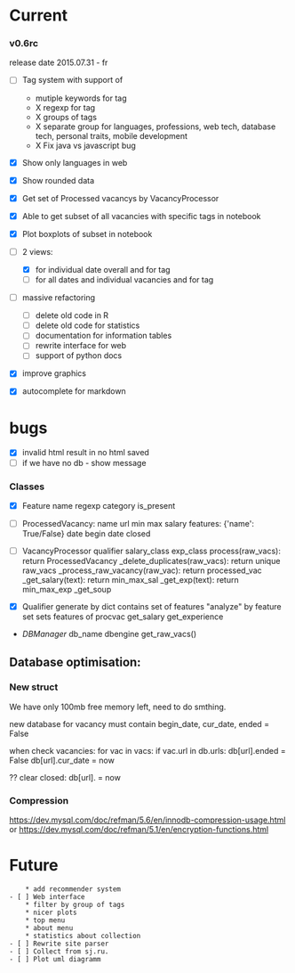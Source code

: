 Current
==========

### v0.6rc
release date 2015.07.31 - fr
- [ ] Tag system with support of
    * mutiple keywords for tag
    * X regexp for tag
    * X groups of tags
    * X separate group for languages, professions, web tech, database tech, personal traits, mobile development
    * X Fix java vs javascript bug

- [X] Show only languages in web
- [X] Show rounded data
- [X] Get set of Processed vacancys by VacancyProcessor
- [X] Able to get subset of all vacancies with specific tags in notebook
- [X] Plot boxplots of subset in notebook
- [ ] 2 views:
    - [X] for individual date overall and for tag
    - [ ] for all dates and individual vacancies and for tag 
- [ ] massive refactoring
    - [ ] delete old code in R
    - [ ] delete old code for statistics
    - [ ] documentation for information tables
    - [ ] rewrite interface for web
    - [ ] support of python docs
- [X] improve graphics
- [X] autocomplete for markdown
# bugs
- [X] invalid html result in no html saved
- [ ] if we have no db - show message

### Classes
- [X] Feature
name
regexp
category
is_present

- [ ] ProcessedVacancy:
name
url
min max salary
features: {'name': True/False}
date begin
date closed

- [ ] VacancyProcessor
qualifier
salary_class
exp_class
process(raw_vacs): return ProcessedVacancy
_delete_duplicates(raw_vacs): return unique raw_vacs
_process_raw_vacancy(raw_vac): return processed_vac
_get_salary(text): return min_max_sal
_get_exp(text): return min_max_exp
_get_soup

- [X] Qualifier
generate by dict
contains set of features 
"analyze" by feature set sets features of procvac
get_salary
get_experience

- *DBManager*
db_name
dbengine
get_raw_vacs()


Database optimisation:
--------
### New struct
We have only 100mb free memory left, need to do smthing.

new database for vacancy must contain begin_date, cur_date, ended = False

when check vacancies:
    for vac in vacs:
        if vac.url in db.urls:
            db[url].ended = False
            db[url].cur_date = now

??
clear closed:
    db[url]. = now

### Compression
https://dev.mysql.com/doc/refman/5.6/en/innodb-compression-usage.html
or https://dev.mysql.com/doc/refman/5.1/en/encryption-functions.html

Future
===========
        * add recommender system
    - [ ] Web interface
        * filter by group of tags
        * nicer plots
        * top menu
        * about menu
        * statistics about collection
    - [ ] Rewrite site parser
    - [ ] Collect from sj.ru.
    - [ ] Plot uml diagramm
